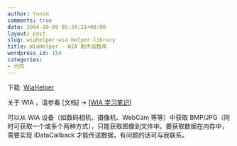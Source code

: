 ```yaml
---
author: Yonsm
comments: true
date: 2004-10-09 05:34:21+00:00
layout: post
slug: wiahelper-wia-helper-library
title: WiaHelper - WIA 助手函数库
wordpress_id: 154
categories:
- 代码
---
```


下载: [WiaHelper](/asserts/1097237213.rar)

  


关于 WIA ，请参看 [文档] -> [[WIA 学习笔记](read.php?155)]

  


可以从 WIA 设备（如数码相机、摄像机、WebCam 等等）中获取 BMP/JPG（同时可获取一个或多个两种方式），只能获取图像到文件中。要获取数据在内存中，需要实现 IDataCallback 才能传送数据，有问题的话可与我联系。

  
  

